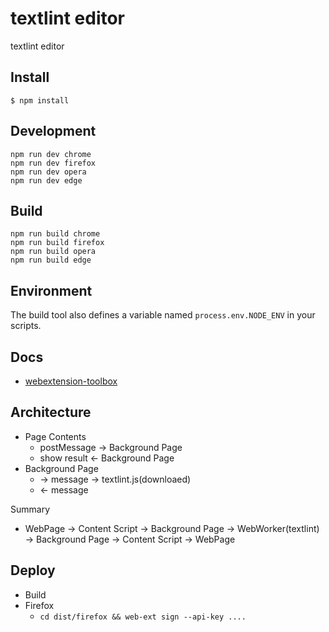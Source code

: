 # textlint editor

textlint editor

## Install

	$ npm install

## Development

    npm run dev chrome
    npm run dev firefox
    npm run dev opera
    npm run dev edge

## Build

    npm run build chrome
    npm run build firefox
    npm run build opera
    npm run build edge

## Environment

The build tool also defines a variable named `process.env.NODE_ENV` in your scripts. 

## Docs

* [webextension-toolbox](https://github.com/HaNdTriX/webextension-toolbox)

## Architecture

- Page Contents
    - postMessage → Background Page
    - show result ← Background Page
- Background Page
    - → message → textlint.js(downloaed)
    - ← message 

Summary

- WebPage → Content Script → Background Page → WebWorker(textlint) → Background Page → Content Script → WebPage

## Deploy

- Build
- Firefox
  - `cd dist/firefox && web-ext sign --api-key ....`
